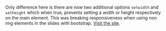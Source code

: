 Only difference here is there are now two additional options <code>setwidth</code> and <code>setheight</code> which when true, prevents setting a width or height respectively on the main element. This was breaking responsiveness when using non img elements in the slides with bootstrap.
<a href="http://unslider.com">Visit the site</a>.
